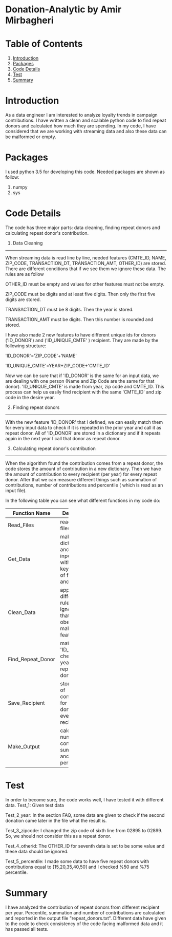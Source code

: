 Donation-Analytic by Amir Mirbagheri
================

Table of Contents
=================

1.  [Introduction](README.md#introduction)
2.  [Packages](README.md#packages)
3.  [Code Details](README.md#code%20details)
4.  [Test](README.md#test)
5.  [Summary](README.md#summary)

Introduction
============

As a data engineer I am interested to analyze loyalty trends in campaign contributions. I have written a clean and scalable python code to find repeat donors and calculated how much they are spending. In my code, I have considered that we are working with streaming data and also these data can be malformed or empty.

Packages
========

I used python 3.5 for developing this code. Needed packages are shown as follow:

1.  numpy
2.  sys

Code Details
============

The code has three major parts: data cleaning, finding repeat donors and calculating repeat donor's contribution.

1. Data Cleaning
----------------

When streaming data is read line by line, needed features (CMTE\_ID, NAME, ZIP\_CODE, TRANSACTION\_DT, TRANSACTION\_AMT, OTHER\_ID) are stored. There are different conditions that if we see them we ignore these data. The rules are as follow

OTHER\_ID must be empty and values for other features must not be empty.

ZIP\_CODE must be digits and at least five digits. Then only the first five digits are stored.

TRANSACTION\_DT must be 8 digits. Then the year is stored.

TRANSACTION\_AMT must be digits. Then this number is rounded and stored.

I have also made 2 new features to have different unique ids for donors ('ID\_DONOR') and ('ID\_UNIQUE\_CMTE' ) recipient. They are made by the following structure:

'ID\_DONOR'='ZIP\_CODE'+'NAME'

'ID\_UNIQUE\_CMTE'=YEAR+ZIP\_CODE+'CMTE\_ID'

Now we can be sure that if 'ID\_DONOR' is the same for an input data, we are dealing with one person (Name and Zip Code are the same for that donor). 'ID\_UNIQUE\_CMTE' is made from year, zip code and CMTE\_ID. This process can help us easily find recipient with the same 'CMTE\_ID' and zip code in the desire year.

2. Finding repeat donors
------------------------

With the new feature 'ID\_DONOR' that I defined, we can easily match them for every input data to check if it is repeated in the prior year and call it as repeat donor. All of 'ID\_DONOR' are stored in a dictionary and if it repeats again in the next year I call that donor as repeat donor.

3. Calculating repeat donor's contribution
------------------------------------------

When the algorithm found the contribution comes from a repeat donor, the code stores the amount of contribution in a new dictionary. Then we have the amount of contribution to every recipient (per year) for every repeat donor. After that we can measure different things such as summation of contributions, number of contributions and percentile ( which is read as an input file).

In the following table you can see what different functions in my code do:

<table style="width:39%;">
<colgroup>
<col width="19%" />
<col width="19%" />
</colgroup>
<thead>
<tr class="header">
<th>Function Name</th>
<th>Description</th>
</tr>
</thead>
<tbody>
<tr class="odd">
<td>Read_Files</td>
<td>read input files</td>
</tr>
<tr class="even">
<td>Get_Data</td>
<td>make a dictionary and store input data with their keys (names of features) and values</td>
</tr>
<tr class="odd">
<td>Clean_Data</td>
<td>apply different rules to ignore data that do not obey rules, make new features</td>
</tr>
<tr class="even">
<td>Find_Repeat_Donor</td>
<td>match 'ID_DONOR', check the year and report repeat donors</td>
</tr>
<tr class="odd">
<td>Save_Recipient</td>
<td>store amount of contribution for repeat donors to every recipient</td>
</tr>
<tr class="even">
<td>Make_Output</td>
<td>calculate number of contributions, summation and percentile</td>
</tr>
</tbody>
</table>

Test
====

In order to become sure, the code works well, I have tested it with different data. Test\_1: Given test data

Test\_2\_year: In the section FAQ, some data are given to check if the second donation came later in the file what the result is.

Test\_3\_zipcode: I changed the zip code of sixth line from 02895 to 02899. So, we should not consider this as a repeat donor.

Test\_4\_otherid: The OTHER\_ID for seventh data is set to be some value and these data should be ignored.

Test\_5\_percentile: I made some data to have five repeat donors with contributions equal to \[15,20,35,40,50\] and I checked %50 and %75 percentile.

Summary
=======

I have analyzed the contribution of repeat donors from different recipient per year. Percentile, summation and number of contributions are calculated and reported in the output file "repeat\_donors.txt". Different data have given to the code to check consistency of the code facing malformed data and it has passed all tests.
